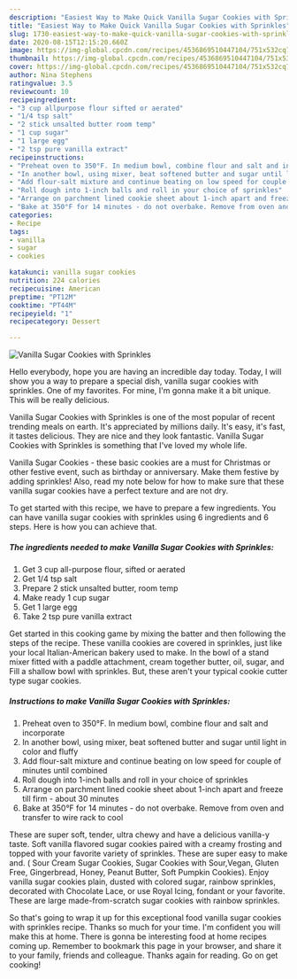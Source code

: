 ```yaml
---
description: "Easiest Way to Make Quick Vanilla Sugar Cookies with Sprinkles"
title: "Easiest Way to Make Quick Vanilla Sugar Cookies with Sprinkles"
slug: 1730-easiest-way-to-make-quick-vanilla-sugar-cookies-with-sprinkles
date: 2020-08-15T12:15:20.660Z
image: https://img-global.cpcdn.com/recipes/4536869510447104/751x532cq70/vanilla-sugar-cookies-with-sprinkles-recipe-main-photo.jpg
thumbnail: https://img-global.cpcdn.com/recipes/4536869510447104/751x532cq70/vanilla-sugar-cookies-with-sprinkles-recipe-main-photo.jpg
cover: https://img-global.cpcdn.com/recipes/4536869510447104/751x532cq70/vanilla-sugar-cookies-with-sprinkles-recipe-main-photo.jpg
author: Nina Stephens
ratingvalue: 3.5
reviewcount: 10
recipeingredient:
- "3 cup allpurpose flour sifted or aerated"
- "1/4 tsp salt"
- "2 stick unsalted butter room temp"
- "1 cup sugar"
- "1 large egg"
- "2 tsp pure vanilla extract"
recipeinstructions:
- "Preheat oven to 350°F. In medium bowl, combine flour and salt and incorporate"
- "In another bowl, using mixer, beat softened butter and sugar until light in color and fluffy"
- "Add flour-salt mixture and continue beating on low speed for couple of minutes until combined"
- "Roll dough into 1-inch balls and roll in your choice of sprinkles"
- "Arrange on parchment lined cookie sheet about 1-inch apart and freeze till firm - about 30 minutes"
- "Bake at 350°F for 14 minutes - do not overbake. Remove from oven and transfer to wire rack to cool"
categories:
- Recipe
tags:
- vanilla
- sugar
- cookies

katakunci: vanilla sugar cookies 
nutrition: 224 calories
recipecuisine: American
preptime: "PT12M"
cooktime: "PT44M"
recipeyield: "1"
recipecategory: Dessert

---
```



![Vanilla Sugar Cookies with Sprinkles](https://img-global.cpcdn.com/recipes/4536869510447104/751x532cq70/vanilla-sugar-cookies-with-sprinkles-recipe-main-photo.jpg)

Hello everybody, hope you are having an incredible day today. Today, I will show you a way to prepare a special dish, vanilla sugar cookies with sprinkles. One of my favorites. For mine, I'm gonna make it a bit unique. This will be really delicious.

Vanilla Sugar Cookies with Sprinkles is one of the most popular of recent trending meals on earth. It's appreciated by millions daily. It's easy, it's fast, it tastes delicious. They are nice and they look fantastic. Vanilla Sugar Cookies with Sprinkles is something that I've loved my whole life.

Vanilla Sugar Cookies - these basic cookies are a must for Christmas or other festive event, such as birthday or anniversary. Make them festive by adding sprinkles! Also, read my note below for how to make sure that these vanilla sugar cookies have a perfect texture and are not dry.


To get started with this recipe, we have to prepare a few ingredients. You can have vanilla sugar cookies with sprinkles using 6 ingredients and 6 steps. Here is how you can achieve that.

<!--inarticleads1-->

##### The ingredients needed to make Vanilla Sugar Cookies with Sprinkles:

1. Get 3 cup all-purpose flour, sifted or aerated
1. Get 1/4 tsp salt
1. Prepare 2 stick unsalted butter, room temp
1. Make ready 1 cup sugar
1. Get 1 large egg
1. Take 2 tsp pure vanilla extract


Get started in this cooking game by mixing the batter and then following the steps of the recipe. These vanilla cookies are covered in sprinkles, just like your local Italian-American bakery used to make. In the bowl of a stand mixer fitted with a paddle attachment, cream together butter, oil, sugar, and Fill a shallow bowl with sprinkles. But, these aren&#39;t your typical cookie cutter type sugar cookies. 

<!--inarticleads2-->

##### Instructions to make Vanilla Sugar Cookies with Sprinkles:

1. Preheat oven to 350°F. In medium bowl, combine flour and salt and incorporate
1. In another bowl, using mixer, beat softened butter and sugar until light in color and fluffy
1. Add flour-salt mixture and continue beating on low speed for couple of minutes until combined
1. Roll dough into 1-inch balls and roll in your choice of sprinkles
1. Arrange on parchment lined cookie sheet about 1-inch apart and freeze till firm - about 30 minutes
1. Bake at 350°F for 14 minutes - do not overbake. Remove from oven and transfer to wire rack to cool


These are super soft, tender, ultra chewy and have a delicious vanilla-y taste. Soft vanilla flavored sugar cookies paired with a creamy frosting and topped with your favorite variety of sprinkles. These are super easy to make and. ( Sour Cream Sugar Cookies, Sugar Cookies with Sour,Vegan, Gluten Free, Gingerbread, Honey, Peanut Butter, Soft Pumpkin Cookies). Enjoy vanilla sugar cookies plain, dusted with colored sugar, rainbow sprinkles, decorated with Chocolate Lace, or use Royal Icing, fondant or your favorite. These are large made-from-scratch sugar cookies with rainbow sprinkles. 

So that's going to wrap it up for this exceptional food vanilla sugar cookies with sprinkles recipe. Thanks so much for your time. I'm confident you will make this at home. There is gonna be interesting food at home recipes coming up. Remember to bookmark this page in your browser, and share it to your family, friends and colleague. Thanks again for reading. Go on get cooking!
